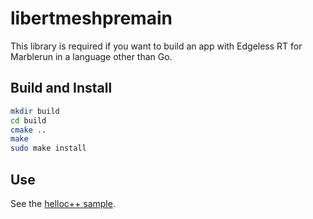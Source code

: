# libertmeshpremain
This library is required if you want to build an app with Edgeless RT for Marblerun in a language other than Go.

## Build and Install
```sh
mkdir build
cd build
cmake ..
make
sudo make install
```

## Use
See the [helloc++ sample](../samples/helloc++).
